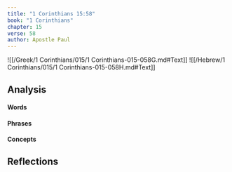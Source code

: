 ```yaml
---
title: "1 Corinthians 15:58"
book: "1 Corinthians"
chapter: 15
verse: 58
author: Apostle Paul
---
```

![[/Greek/1 Corinthians/015/1 Corinthians-015-058G.md#Text]]
![[/Hebrew/1 Corinthians/015/1 Corinthians-015-058H.md#Text]]

## Analysis

#### Words

#### Phrases

#### Concepts

## Reflections
